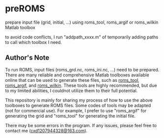 # preROMS
prepare input file (grid, initial, ...) using roms_tool, roms_argif or roms_wilkin Matlab toolbox

to avoid code conflicts, I run "addpath_xxxx.m" of temporarily adding paths to call which toolbox I need.

## Author's Note
To run ROMS, input files (roms_grd.nc, roms_ini.nc, ...) need to be prepared. There are many reliable and comprehensive Matlab toolboxes available online that can be used to generate these files, such as [roms_tool](https://www.myroms.org/wiki/Matlab_Scripts), [roms_argif](https://www.croco-ocean.org/download-2/), and [roms_wilkin](https://github.com/johnwilkin/roms_wilkin). These tools are highly recommended, but due to my limited abilities, I couldnot utilize them to their full potential.

This repository is mainly for sharing my process of how to use the above toolboxes to generate ROMS files. Some codes of tools may be adapted (not for commercial use). For example, I prefer to use "roms_argif" for generating the grid and "roms_tool" for generating the initial file.

There may be some errors in the program. If any issues, please feel free to contact me (cxd1207944328@163.com).
